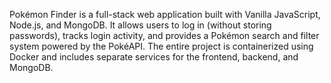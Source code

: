 Pokémon Finder is a full-stack web application built with Vanilla JavaScript, Node.js, and MongoDB.
It allows users to log in (without storing passwords), tracks login activity, and provides a Pokémon search and filter system powered by the PokéAPI.
The entire project is containerized using Docker and includes separate services for the frontend, backend, and MongoDB.